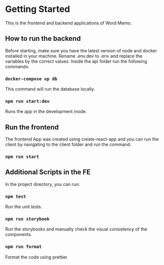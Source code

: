 # Getting Started
This is the frontend and backend applications of Word Memo.

## How to run the backend

Before starting, make sure you have the latest version of node and docker installed in your machine. Rename .env.dev to .env and replace the variables by the correct values. Inside the api folder run the following commands:

### `docker-compose up db`
This command will run the database locally. 

### `npm run start:dev`
Runs the app in the development mode.

## Run the frontend

The frontend App was created using create-react-app and you can run the client by navigating to the client folder and run the command: 

### `npm run start`

## Additional Scripts in the FE

In the project directory, you can run:

### `npm test`

Run the unit tests.

### `npm run storybook`

Run the storybooks and manually check the visual consistency of the components.

### `npm run format`

Format the code using prettier
